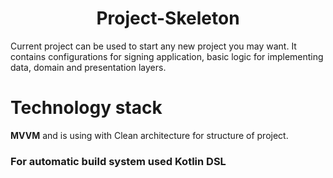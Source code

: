 <h1 align="center">Project-Skeleton</h1>
<p>Current project can be used to start any new project you may want. It contains configurations for signing application, basic logic for implementing data, domain and presentation layers.</p>

# Technology stack
**MVVM** and is using with Clean architecture for structure of project.
### For automatic build system used Kotlin DSL
